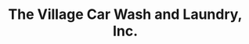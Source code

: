 ---
title: "The Village Car Wash and Laundry, Inc."
url: /dexter/the-village-car-wash-and-laundry-inc/
shop: Wäscherei
---